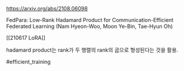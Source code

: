 https://arxiv.org/abs/2108.06098

FedPara: Low-Rank Hadamard Product for Communication-Efficient Federated Learning (Nam Hyeon-Woo, Moon Ye-Bin, Tae-Hyun Oh)

[[210617 LoRA]]

hadamard product는 rank가 두 행렬의 rank의 곱으로 형성된다는 것을 활용.

#efficient_training 